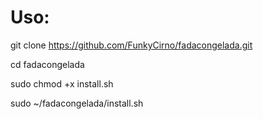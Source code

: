 # Uso:

git clone https://github.com/FunkyCirno/fadacongelada.git

cd fadacongelada

sudo chmod +x install.sh

sudo ~/fadacongelada/install.sh
